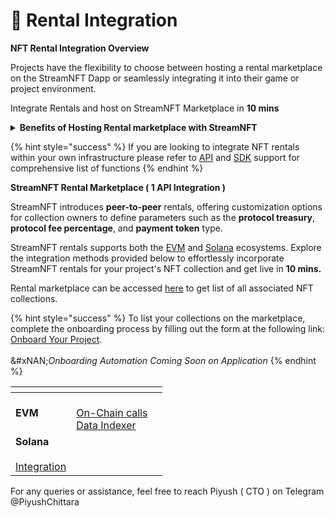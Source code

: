 # 👾 Rental Integration

**NFT Rental Integration Overview**

Projects have the flexibility to choose between hosting a rental marketplace on the StreamNFT Dapp or seamlessly integrating it into their game or project environment.&#x20;

Integrate Rentals and host on StreamNFT Marketplace in **10 mins**

<details>

<summary><strong>Benefits of Hosting Rental marketplace with StreamNFT</strong></summary>

* Get live in 5 mins&#x20;
* No need to incur hefty cloud infra hosting cost&#x20;
* Cross promotion of NFTs who are engaged with other games
* Marketplace can be deployed on project specific sub domain with brand specific guidelines ( Example : darkforest.streamnft.tech )&#x20;

</details>

{% hint style="success" %}
If you are looking to integrate NFT rentals within your own infrastructure please refer to [API](broken-reference) and [SDK](broken-reference) support for comprehensive list of functions
{% endhint %}

**StreamNFT Rental Marketplace ( 1 API Integration )**

StreamNFT introduces **peer-to-peer** rentals, offering customization options for collection owners to define parameters such as the **protocol treasury**, **protocol fee percentage**, and **payment token** type.&#x20;

StreamNFT rentals supports both the [EVM](broken-reference) and [Solana](broken-reference) ecosystems. Explore the integration methods provided below to effortlessly incorporate StreamNFT rentals for your project's NFT collection and get live in **10 mins.**

Rental marketplace can be accessed [here](https://rent.streamnft.tech/) to get list of all associated NFT collections.

{% hint style="success" %}
To list your collections on the marketplace, complete the onboarding process by filling out the form at the following link: [Onboard Your Project](https://tally.so/r/mVQDxE).\
\
&#xNAN;_&#x4F;nboarding Automation Coming Soon on Application_
{% endhint %}



<table data-view="cards"><thead><tr><th></th><th></th><th></th></tr></thead><tbody><tr><td><strong>EVM</strong></td><td><br><a href="broken-reference">On-Chain calls</a><br><a href="broken-reference">Data Indexer</a></td><td></td></tr><tr><td><strong>Solana</strong><br><br><a href="broken-reference">Integration</a></td><td></td><td></td></tr></tbody></table>

For any queries or assistance, feel free to reach Piyush ( CTO ) on Telegram @PiyushChittara
